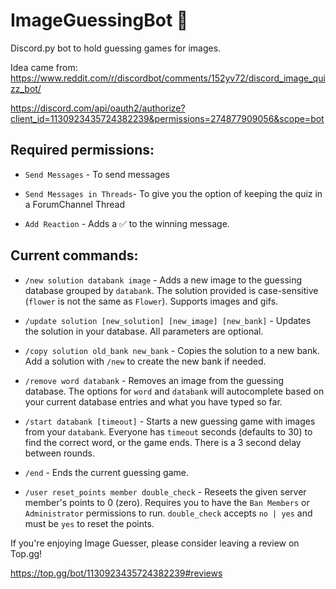 # ImageGuessingBot 🎨
Discord.py bot to hold guessing games for images.

Idea came from:  https://www.reddit.com/r/discordbot/comments/152yv72/discord_image_quizz_bot/

https://discord.com/api/oauth2/authorize?client_id=1130923435724382239&permissions=274877909056&scope=bot

## Required permissions:

- `Send Messages` - To send messages

- `Send Messages in Threads`- To give you the option of keeping the quiz in a ForumChannel Thread

- `Add Reaction` - Adds a ✅ to the winning message.

## Current commands:

- `/new solution databank image` - Adds a new image to the guessing database grouped by `databank`.  The solution provided is case-sensitive (`flower` is not the same as `Flower`).  Supports images and gifs.

- `/update solution [new_solution] [new_image] [new_bank]` - Updates the solution in your database.  All parameters are optional.

- `/copy solution old_bank new_bank` - Copies the solution to a new bank.  Add a solution with `/new` to create the new bank if needed.

- `/remove word databank` - Removes an image from the guessing database.  The options for `word` and `databank` will autocomplete based on your current database entries and what you have typed so far.

- `/start databank [timeout]` - Starts a new guessing game with images from your `databank`.  Everyone has `timeout` seconds (defaults to 30) to find the correct word, or the game ends.  There is a 3 second delay between rounds.

- `/end` - Ends the current guessing game.

- `/user reset_points member double_check` - Reseets the given server member's points to 0 (zero).  Requires you to have the `Ban Members` or `Administrator` permissions to run.  `double_check` accepts `no | yes` and must be `yes` to reset the points.


If you're enjoying Image Guesser, please consider leaving a review on Top.gg!

https://top.gg/bot/1130923435724382239#reviews
